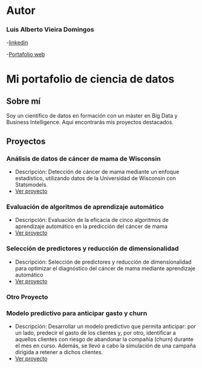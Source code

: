 # Autor 
### Luis Alberto Vieira Domingos
-[linkedin](www.linkedin.com/in/luis-alberto-vieira-domingos-25194752)

-[Portafolio web](https://github.com/luis-alberto-vieira-domingos-25194752/Portafolio.git)
# Mi portafolio de ciencia de datos

## Sobre mí
Soy un científico de datos en formación con un máster en Big Data y Business Intelligence. Aquí encontrarás mis proyectos destacados.

## Proyectos

### Análisis de datos de cáncer de mama de Wisconsin
- Descripción: Detección de cáncer de mama mediante un enfoque estadístico, utilizando datos de la Universidad de Wisconsin con Statsmodels.
- [Ver proyecto](https://github.com/luis-alberto-vieira-domingos-25194752/Cancer-de-mama-enfoque-estad-stico.git)
### Evaluación de algoritmos de aprendizaje automático
- Descripción: Evaluación de la eficacia de cinco algoritmos de aprendizaje automático en la predicción del cáncer de mama 
- [Ver proyecto](https://github.com/luis-alberto-vieira-domingos-25194752/Evaluaci-n-de-la-eficacia-de-cinco-algoritmos-de-aprendizaje-autom-tico-.git)
### Selección de predictores y reducción de dimensionalidad
- Descripción: Selección de predictores y reducción de dimensionalidad para optimizar el diagnóstico del cáncer de mama mediante aprendizaje automático
- [Ver proyecto](https://github.com/luis-alberto-vieira-domingos-25194752/Selecci-n-de-predictores-el-diagn-stico-del-c-ncer-de-mama-mediante-aprendizaje-autom-tico.git) 

### Otro Proyecto
### Modelo predictivo para anticipar gasto y churn
- Descripción: Desarrollar un modelo predictivo que permita anticipar: por un lado, predecir el gasto de los clientes y, por otro, identificar a aquellos clientes con riesgo de abandonar la compañía (churn) durante el mes en curso. Además, se llevó a cabo la simulación de una campaña dirigida a retener a dichos clientes.
- [Ver proyecto](https://github.com/luis-alberto-vieira-domingos-25194752/Trabajo-final-de-ciencia-de-datos.git) 
